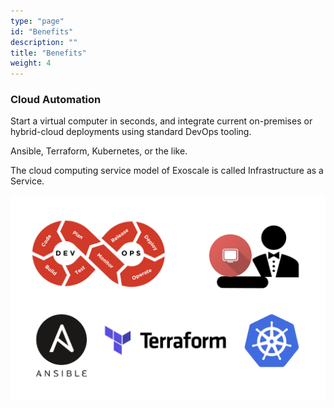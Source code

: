 ```yaml
---
type: "page"
id: "Benefits"
description: ""
title: "Benefits"
weight: 4
---
```



### Cloud Automation

Start a virtual computer in seconds, and integrate current on-premises or hybrid-cloud deployments using standard DevOps tooling.

Ansible, Terraform, Kubernetes, or the like.

The cloud computing service model of Exoscale is called Infrastructure as a Service.

![cloud-auto](cloud-auto.png)